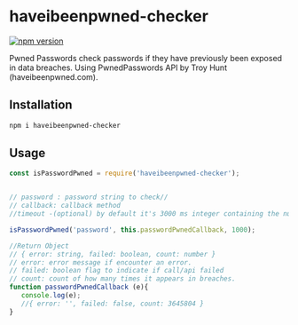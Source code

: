 # haveibeenpwned-checker
[![npm version](https://img.shields.io/npm/v/haveibeenpwned-checker.svg?label=haveibeenpwned-checker)](https://www.npmjs.com/package/@shadowspawn/nvh)

Pwned Passwords check passwords if they have previously been exposed in data breaches.
Using PwnedPasswords API by Troy Hunt (haveibeenpwned.com).

## Installation

```sh
npm i haveibeenpwned-checker
```

## Usage
```js
const isPasswordPwned = require('haveibeenpwned-checker');


// password : password string to check//
// callback: callback method 
//timeout -(optional) by default it's 3000 ms integer containing the number of milliseconds to wait for a server to send response headers (and start the response body) before aborting the request. 

isPasswordPwned('password', this.passwordPwnedCallback, 1000);

//Return Object
// { error: string, failed: boolean, count: number }
// error: error message if encounter an error.
// failed: boolean flag to indicate if call/api failed
// count: count of how many times it appears in breaches.
function passwordPwnedCallback (e){
   console.log(e);
   //{ error: '', failed: false, count: 3645804 }
}
